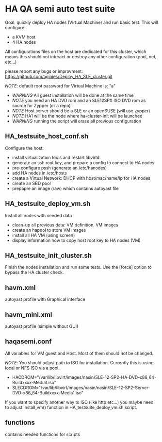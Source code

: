 # HA QA semi auto test suite

Goal: quickly deploy HA nodes (Virtual Machine) and run basic test.
This will configure:
* a KVM host
* 4 HA nodes

All configurations files on the host are dedicated for this cluster, which means
this should not interact or destroy any other configuration (pool, net, etc...)

please report any bugs or improvment:
https://github.com/aginies/Deploy_HA_SLE_cluster.git

*NOTE*: default root password for Virtual Machine is: "a"

* *WARNING* All guest installation will be done at the same time
* *NOTE* you need an HA DVD rom and an SLE12SPX ISO DVD rom as source for Zypper (or a repo)
* *NOTE* Host server should be a SLE or an openSUSE (will use zypper)
* *NOTE* HA1 will be the node where ha-cluster-init will be launched
* *WARNING* running the script will erase all previous configuration

## HA_testsuite_host_conf.sh
Configure the host:
* install virtualization tools and restart libvirtd
* generate an ssh root key, and prepare a config to connect to HA nodes
* pre-configure pssh (generate an /etc/hanodes)
* add HA nodes in /etc/hosts
* create a Virtual Network: DHCP with host/mac/name/ip for HA nodes
* create an SBD pool
* prepapre an image (raw) which contains autoyast file

## HA_testsuite_deploy_vm.sh
Install all nodes with needed data
* clean-up all previous data: VM definition, VM images
* create an hapool to store VM images
* install all HA VM (using screen)
* display information how to copy host root key to HA nodes (VM)

## HA_testsuite_init_cluster.sh
Finish the nodes installation and run some tests.
Use the [force] option to bypass the HA cluster check.

## havm.xml
autoyast profile with Graphical interface

## havm_mini.xml
autoyast profile (simple without GUI)

## haqasemi.conf
All variables for VM guest and Host. Most of them should not be changed.

*NOTE*:
You should adjust path to ISO for installation. Currently this is using local or NFS ISO via a pool.
* HACDROM="/var/lib/libvirt/images/nasin/SLE-12-SP2-HA-DVD-x86_64-Buildxxxx-Media1.iso"
* SLECDROM="/var/lib/libvirt/images/nasin/nasin/SLE-12-SP2-Server-DVD-x86_64-Buildxxxx-Media1.iso"

If you want to specify another way to ISO (like http etc...) you maybe need to adjust
install_vm() function in HA_testsuite_deploy_vm.sh script.

## functions
contains needed functions for scripts
